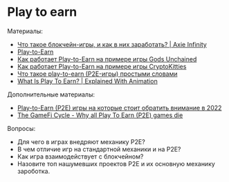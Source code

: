 # Play to earn

Материалы:

* [Что такое блокчейн-игры, и как в них заработать? | Axie Infinity](https://www.youtube.com/watch?v=y1BCkaYOJ0I)
* [Play-to-Earn](https://finswin.com/kripto/terminologiya/play-to-earn.html)
* [Как работает Play-to-Earn на примере игры Gods Unchained](https://finswin.com/kripto/igry/gods-unchained.html)
* [Как работает Play-to-Earn на примере игры CryptoKitties](https://finswin.com/kripto/igry/cryptokitties.html)
* [Что такое play-to-earn (P2E-игры) простыми словами](https://ru.beincrypto.com/learn/chto-takoe-play-to-earn-p2e-igry)
* [What Is Play To Earn? | Explained With Animation](https://www.youtube.com/watch?v=dYK-_mpvgOw)

Дополнительные материалы:
* [Play-to-Earn (P2E) игры на которые стоит обратить внимание в 2022](https://incrypted.com/best-projects-play-to-earn-p2e-games)
* [The GameFi Cycle - Why all Play To Earn (P2E) games die](https://www.youtube.com/watch?v=0Bq-jmK1O-k&list=RDCMUCsYYksPHiGqXHPoHI-fm5sg&start_radio=1)


Вопросы:

* Для чего в играх внедряют механику Р2Е?
* В чем отличие игр на стандартной механики и на Р2Е?
* Как игра взаимодействует с блокчейном? 
* Назовите топ нашумевших проектов Р2Е и их основную механику зароботка. 
